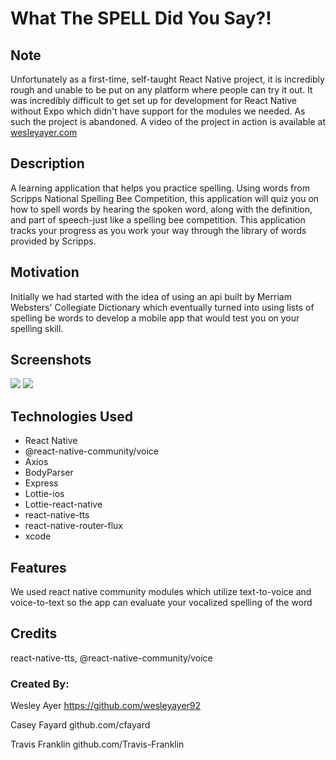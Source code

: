 # What The SPELL Did You Say?!

## Note

Unfortunately as a first-time, self-taught React Native project, it is incredibly rough and unable to be put 
on any platform where people can try it out. It was incredibly difficult to get set up for development for React Native without
Expo which didn't have support for the modules we needed. As such the project is abandoned. A video of the project in action is
available at [wesleyayer.com](http://wesleyayer.com)

## Description

A learning application that helps you practice spelling. Using words from Scripps National Spelling Bee Competition, 
this application will quiz you on how to spell words by hearing the spoken word, along with the definition, and part 
of speech-just like a spelling bee competition. This application tracks your progress as you work your way through 
the library of words provided by Scripps.

## Motivation

Initially we had started with the idea of using an api built by Merriam Websters' Collegiate Dictionary
which eventually turned into using lists of spelling be words to develop a mobile app that would test you on your spelling skill.

## Screenshots
![](assets/Screen%20Shot%202020-03-12%20at%201.37.40%20PM.png)
![](assets/Screen%20Shot%202020-03-12%20at%201.41.09%20PM.png)

## Technologies Used

- React Native
- @react-native-community/voice
- Axios
- BodyParser
- Express
- Lottie-ios
- Lottie-react-native
- react-native-tts
- react-native-router-flux
- xcode

## Features

We used react native community modules which utilize text-to-voice and voice-to-text
so the app can evaluate your vocalized spelling of the word

## Credits

react-native-tts, @react-native-community/voice

### Created By: 

Wesley Ayer 
  https://github.com/wesleyayer92
  
Casey Fayard 
  github.com/cfayard

Travis Franklin
  github.com/Travis-Franklin



